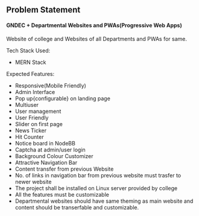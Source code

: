 ## Problem Statement

#### GNDEC + Departmental Websites and PWAs(Progressive Web Apps)
Website of college and Websites of all Departments and PWAs for same.

Tech Stack Used:

- MERN Stack

Expected Features:

- Responsive(Mobile Friendly)
- Admin Interface
- Pop up{configurable} on landing page
- Multiuser
- User management
- User Friendly
- Slider on first page
- News Ticker
- Hit Counter
- Notice board in NodeBB
- Captcha at admin/user login
- Background Colour Customizer
- Attractive Navigation Bar
- Content transfer from previous Website
- No. of links in navigation bar from previous website must trasfer to newer website
- The project shall be installed on Linux server provided by college
- All the features must be customizable
- Departmental websites should have same theming as main website and content should be transerfable and customizable.
